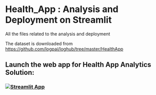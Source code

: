 # Health_App : Analysis and Deployment on Streamlit
All the files related to the analysis and deployment

The dataset is downloaded from https://github.com/logpai/loghub/tree/master/HealthApp

## Launch the web app for Health App Analytics Solution:
### [![Streamlit App](https://static.streamlit.io/badges/streamlit_badge_black_white.svg)](https://healthapp-analytics-solution.streamlit.app)
